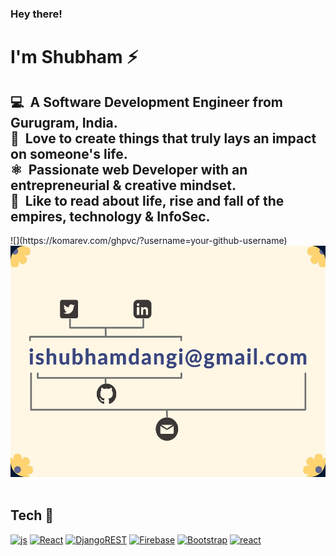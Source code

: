 ### Hey there! 
<h1>I'm Shubham ⚡ </h1>
<h2>&#x1F4BB; &nbsp;A Software Development Engineer from Gurugram, India.<br>
&#x1F499; &nbsp;Love to create things that truly lays an impact on someone's life.<br>
⚛️ &nbsp;Passionate web Developer with an entrepreneurial & creative mindset.<br>
&#x1F4D6; &nbsp;Like to read about life, rise and fall of the empires, technology & InfoSec.</h2>
![](https://komarev.com/ghpvc/?username=your-github-username)
<br>
<div align="center">
  <img src="banner-readme.jpg" style="width:570px;height:370px">
  </div>
  
  <br/>
  
## Tech 🚀


[![js](https://img.shields.io/badge/JavaScript-F7DF1E?style=for-the-badge&logo=javascript&logoColor=black)](#)
[![React](https://img.shields.io/badge/React-20232A?style=for-the-badge&logo=react&logoColor=61DAF)](#) 
[![DjangoREST](https://img.shields.io/badge/DJANGO-REST-ff1709?style=for-the-badge&logo=django&logoColor=white&color=brown&labelColor=grey)](#)
[![Firebase](https://img.shields.io/badge/firebase-20232A.svg?style=for-the-badge&logo=firebase)](#)
[![Bootstrap](https://img.shields.io/badge/Bootstrap-563D7C?style=for-the-badge&logo=bootstrap&logoColor=white)](#) 
[![react](https://img.shields.io/badge/Material--UI-20232A?style=for-the-badge&logo=material-ui&logoColor=0081CB
)](#)





<!--
**technoshubham/technoshubham** is a ✨ _special_ ✨ repository because its `README.md` (this file) appears on your GitHub profile.

Here are some ideas to get you started:

- 🔭 I’m currently working on ...
- 🌱 I’m currently learning ...
- 👯 I’m looking to collaborate on ...
- 🤔 I’m looking for help with ...
- 💬 Ask me about ...
- 📫 How to reach me: ...
- 😄 Pronouns: ...
- ⚡ Fun fact: ...
-->
